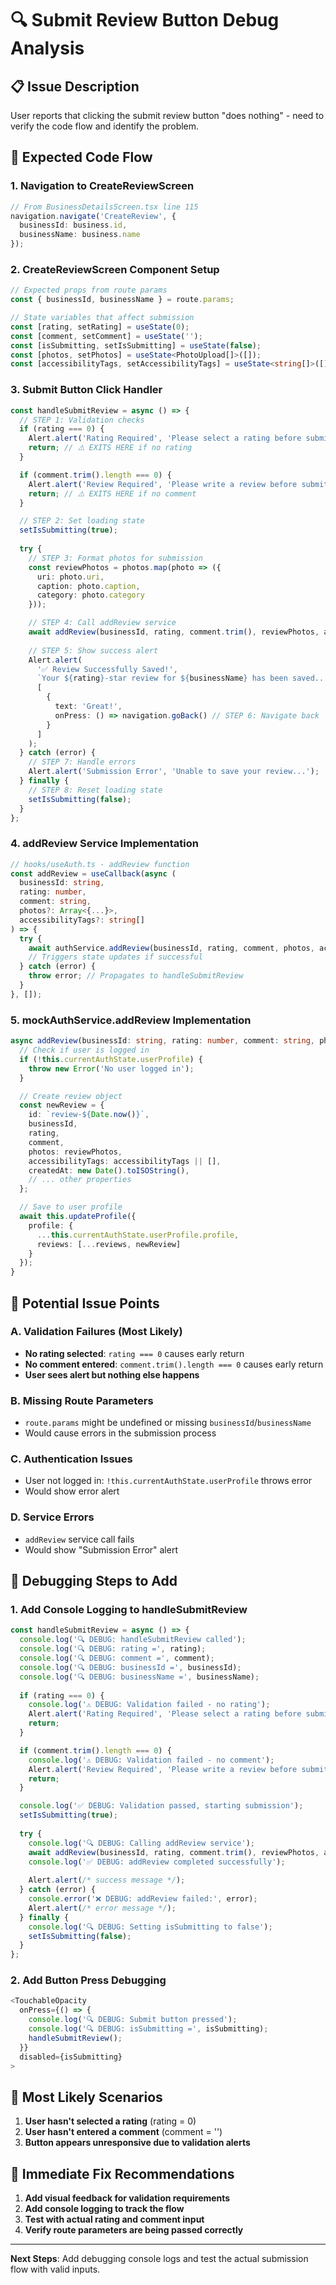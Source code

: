 # 🔍 Submit Review Button Debug Analysis

## 📋 **Issue Description**
User reports that clicking the submit review button "does nothing" - need to verify the code flow and identify the problem.

## 🔗 **Expected Code Flow**

### **1. Navigation to CreateReviewScreen**
```typescript
// From BusinessDetailsScreen.tsx line 115
navigation.navigate('CreateReview', { 
  businessId: business.id, 
  businessName: business.name 
});
```

### **2. CreateReviewScreen Component Setup**
```typescript
// Expected props from route params
const { businessId, businessName } = route.params;

// State variables that affect submission
const [rating, setRating] = useState(0);
const [comment, setComment] = useState('');
const [isSubmitting, setIsSubmitting] = useState(false);
const [photos, setPhotos] = useState<PhotoUpload[]>([]);
const [accessibilityTags, setAccessibilityTags] = useState<string[]>([]);
```

### **3. Submit Button Click Handler**
```typescript
const handleSubmitReview = async () => {
  // STEP 1: Validation checks
  if (rating === 0) {
    Alert.alert('Rating Required', 'Please select a rating before submitting your review.');
    return; // ⚠️ EXITS HERE if no rating
  }

  if (comment.trim().length === 0) {
    Alert.alert('Review Required', 'Please write a review before submitting.');
    return; // ⚠️ EXITS HERE if no comment
  }

  // STEP 2: Set loading state
  setIsSubmitting(true);
  
  try {
    // STEP 3: Format photos for submission
    const reviewPhotos = photos.map(photo => ({
      uri: photo.uri,
      caption: photo.caption,
      category: photo.category
    }));

    // STEP 4: Call addReview service
    await addReview(businessId, rating, comment.trim(), reviewPhotos, accessibilityTags);
    
    // STEP 5: Show success alert
    Alert.alert(
      '✅ Review Successfully Saved!',
      `Your ${rating}-star review for ${businessName} has been saved...`,
      [
        { 
          text: 'Great!', 
          onPress: () => navigation.goBack() // STEP 6: Navigate back
        }
      ]
    );
  } catch (error) {
    // STEP 7: Handle errors
    Alert.alert('Submission Error', 'Unable to save your review...');
  } finally {
    // STEP 8: Reset loading state
    setIsSubmitting(false);
  }
};
```

### **4. addReview Service Implementation**
```typescript
// hooks/useAuth.ts - addReview function
const addReview = useCallback(async (
  businessId: string, 
  rating: number, 
  comment: string, 
  photos?: Array<{...}>, 
  accessibilityTags?: string[]
) => {
  try {
    await authService.addReview(businessId, rating, comment, photos, accessibilityTags);
    // Triggers state updates if successful
  } catch (error) {
    throw error; // Propagates to handleSubmitReview
  }
}, []);
```

### **5. mockAuthService.addReview Implementation**
```typescript
async addReview(businessId: string, rating: number, comment: string, photos?, accessibilityTags?) {
  // Check if user is logged in
  if (!this.currentAuthState.userProfile) {
    throw new Error('No user logged in');
  }

  // Create review object
  const newReview = {
    id: `review-${Date.now()}`,
    businessId,
    rating,
    comment,
    photos: reviewPhotos,
    accessibilityTags: accessibilityTags || [],
    createdAt: new Date().toISOString(),
    // ... other properties
  };

  // Save to user profile
  await this.updateProfile({
    profile: {
      ...this.currentAuthState.userProfile.profile,
      reviews: [...reviews, newReview]
    }
  });
}
```

## 🚨 **Potential Issue Points**

### **A. Validation Failures (Most Likely)**
- **No rating selected**: `rating === 0` causes early return
- **No comment entered**: `comment.trim().length === 0` causes early return
- **User sees alert but nothing else happens**

### **B. Missing Route Parameters**
- `route.params` might be undefined or missing `businessId`/`businessName`
- Would cause errors in the submission process

### **C. Authentication Issues**
- User not logged in: `!this.currentAuthState.userProfile` throws error
- Would show error alert

### **D. Service Errors**
- `addReview` service call fails
- Would show "Submission Error" alert

## 🔧 **Debugging Steps to Add**

### **1. Add Console Logging to handleSubmitReview**
```typescript
const handleSubmitReview = async () => {
  console.log('🔍 DEBUG: handleSubmitReview called');
  console.log('🔍 DEBUG: rating =', rating);
  console.log('🔍 DEBUG: comment =', comment);
  console.log('🔍 DEBUG: businessId =', businessId);
  console.log('🔍 DEBUG: businessName =', businessName);
  
  if (rating === 0) {
    console.log('⚠️ DEBUG: Validation failed - no rating');
    Alert.alert('Rating Required', 'Please select a rating before submitting your review.');
    return;
  }

  if (comment.trim().length === 0) {
    console.log('⚠️ DEBUG: Validation failed - no comment');
    Alert.alert('Review Required', 'Please write a review before submitting.');
    return;
  }

  console.log('✅ DEBUG: Validation passed, starting submission');
  setIsSubmitting(true);
  
  try {
    console.log('🔍 DEBUG: Calling addReview service');
    await addReview(businessId, rating, comment.trim(), reviewPhotos, accessibilityTags);
    console.log('✅ DEBUG: addReview completed successfully');
    
    Alert.alert(/* success message */);
  } catch (error) {
    console.error('❌ DEBUG: addReview failed:', error);
    Alert.alert(/* error message */);
  } finally {
    console.log('🔍 DEBUG: Setting isSubmitting to false');
    setIsSubmitting(false);
  }
};
```

### **2. Add Button Press Debugging**
```typescript
<TouchableOpacity
  onPress={() => {
    console.log('🔍 DEBUG: Submit button pressed');
    console.log('🔍 DEBUG: isSubmitting =', isSubmitting);
    handleSubmitReview();
  }}
  disabled={isSubmitting}
>
```

## 🎯 **Most Likely Scenarios**

1. **User hasn't selected a rating** (rating = 0)
2. **User hasn't entered a comment** (comment = '')
3. **Button appears unresponsive due to validation alerts**

## 🔧 **Immediate Fix Recommendations**

1. **Add visual feedback for validation requirements**
2. **Add console logging to track the flow**
3. **Test with actual rating and comment input**
4. **Verify route parameters are being passed correctly**

---

**Next Steps**: Add debugging console logs and test the actual submission flow with valid inputs.
